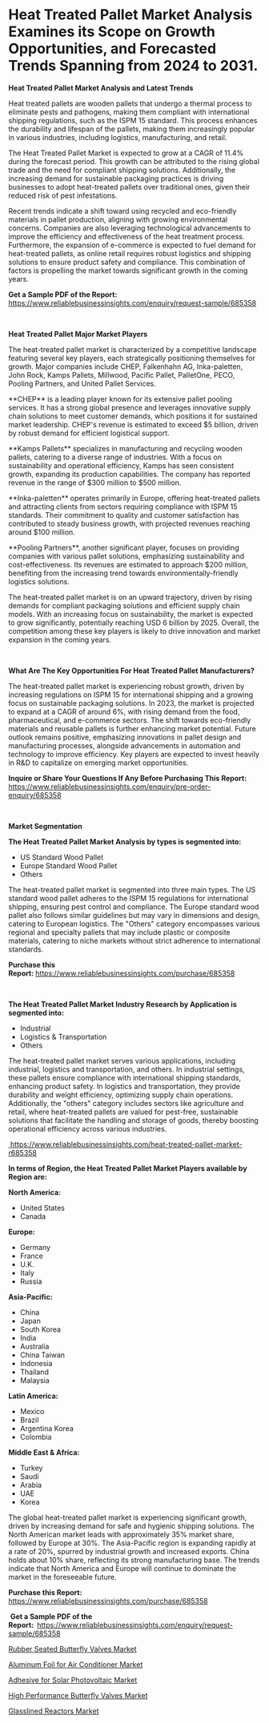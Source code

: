 <p><h1>Heat Treated Pallet Market Analysis Examines its Scope on Growth Opportunities, and Forecasted Trends Spanning from 2024 to 2031.</h1></p><p><strong>Heat Treated Pallet Market Analysis and Latest Trends</strong></p>
<p><p>Heat treated pallets are wooden pallets that undergo a thermal process to eliminate pests and pathogens, making them compliant with international shipping regulations, such as the ISPM 15 standard. This process enhances the durability and lifespan of the pallets, making them increasingly popular in various industries, including logistics, manufacturing, and retail.</p><p>The Heat Treated Pallet Market is expected to grow at a CAGR of 11.4% during the forecast period. This growth can be attributed to the rising global trade and the need for compliant shipping solutions. Additionally, the increasing demand for sustainable packaging practices is driving businesses to adopt heat-treated pallets over traditional ones, given their reduced risk of pest infestations.</p><p>Recent trends indicate a shift toward using recycled and eco-friendly materials in pallet production, aligning with growing environmental concerns. Companies are also leveraging technological advancements to improve the efficiency and effectiveness of the heat treatment process. Furthermore, the expansion of e-commerce is expected to fuel demand for heat-treated pallets, as online retail requires robust logistics and shipping solutions to ensure product safety and compliance. This combination of factors is propelling the market towards significant growth in the coming years.</p></p>
<p><strong>Get a Sample PDF of the Report:&nbsp;</strong> <a href="https://www.reliablebusinessinsights.com/enquiry/request-sample/685358?utm_campaign=57&utm_medium=2&utm_source=Github&utm_content=ia&utm_term=20102024&utm_id=heat-treated-pallet">https://www.reliablebusinessinsights.com/enquiry/request-sample/685358</a></p>
<p>&nbsp;</p>
<p><strong>Heat Treated Pallet Major Market Players</strong></p>
<p><p>The heat-treated pallet market is characterized by a competitive landscape featuring several key players, each strategically positioning themselves for growth. Major companies include CHEP, Falkenhahn AG, Inka-paletten, John Rock, Kamps Pallets, Millwood, Pacific Pallet, PalletOne, PECO, Pooling Partners, and United Pallet Services.</p><p>**CHEP** is a leading player known for its extensive pallet pooling services. It has a strong global presence and leverages innovative supply chain solutions to meet customer demands, which positions it for sustained market leadership. CHEP's revenue is estimated to exceed $5 billion, driven by robust demand for efficient logistical support.</p><p>**Kamps Pallets** specializes in manufacturing and recycling wooden pallets, catering to a diverse range of industries. With a focus on sustainability and operational efficiency, Kamps has seen consistent growth, expanding its production capabilities. The company has reported revenue in the range of $300 million to $500 million.</p><p>**Inka-paletten** operates primarily in Europe, offering heat-treated pallets and attracting clients from sectors requiring compliance with ISPM 15 standards. Their commitment to quality and customer satisfaction has contributed to steady business growth, with projected revenues reaching around $100 million.</p><p>**Pooling Partners**, another significant player, focuses on providing companies with various pallet solutions, emphasizing sustainability and cost-effectiveness. Its revenues are estimated to approach $200 million, benefiting from the increasing trend towards environmentally-friendly logistics solutions.</p><p>The heat-treated pallet market is on an upward trajectory, driven by rising demands for compliant packaging solutions and efficient supply chain models. With an increasing focus on sustainability, the market is expected to grow significantly, potentially reaching USD 6 billion by 2025. Overall, the competition among these key players is likely to drive innovation and market expansion in the coming years.</p></p>
<p>&nbsp;</p>
<p><strong>What Are The Key Opportunities For Heat Treated Pallet Manufacturers?</strong></p>
<p><p>The heat-treated pallet market is experiencing robust growth, driven by increasing regulations on ISPM 15 for international shipping and a growing focus on sustainable packaging solutions. In 2023, the market is projected to expand at a CAGR of around 6%, with rising demand from the food, pharmaceutical, and e-commerce sectors. The shift towards eco-friendly materials and reusable pallets is further enhancing market potential. Future outlook remains positive, emphasizing innovations in pallet design and manufacturing processes, alongside advancements in automation and technology to improve efficiency. Key players are expected to invest heavily in R&D to capitalize on emerging market opportunities.</p></p>
<p><strong>Inquire or Share Your Questions If Any Before Purchasing This Report:</strong> <a href="https://www.reliablebusinessinsights.com/enquiry/pre-order-enquiry/685358?utm_campaign=57&utm_medium=2&utm_source=Github&utm_content=ia&utm_term=20102024&utm_id=heat-treated-pallet">https://www.reliablebusinessinsights.com/enquiry/pre-order-enquiry/685358</a></p>
<p>&nbsp;</p>
<p><strong>Market Segmentation</strong></p>
<p><strong>The Heat Treated Pallet Market Analysis by types is segmented into:</strong></p>
<p><ul><li>US Standard Wood Pallet</li><li>Europe Standard Wood Pallet</li><li>Others</li></ul></p>
<p><p>The heat-treated pallet market is segmented into three main types. The US standard wood pallet adheres to the ISPM 15 regulations for international shipping, ensuring pest control and compliance. The Europe standard wood pallet also follows similar guidelines but may vary in dimensions and design, catering to European logistics. The "Others" category encompasses various regional and specialty pallets that may include plastic or composite materials, catering to niche markets without strict adherence to international standards.</p></p>
<p><strong>Purchase this Report:&nbsp;</strong><a href="https://www.reliablebusinessinsights.com/purchase/685358?utm_campaign=57&utm_medium=2&utm_source=Github&utm_content=ia&utm_term=20102024&utm_id=heat-treated-pallet">https://www.reliablebusinessinsights.com/purchase/685358</a></p>
<p>&nbsp;</p>
<p><strong>The Heat Treated Pallet Market Industry Research by Application is segmented into:</strong></p>
<p><ul><li>Industrial</li><li>Logistics & Transportation</li><li>Others</li></ul></p>
<p><p>The heat-treated pallet market serves various applications, including industrial, logistics and transportation, and others. In industrial settings, these pallets ensure compliance with international shipping standards, enhancing product safety. In logistics and transportation, they provide durability and weight efficiency, optimizing supply chain operations. Additionally, the "others" category includes sectors like agriculture and retail, where heat-treated pallets are valued for pest-free, sustainable solutions that facilitate the handling and storage of goods, thereby boosting operational efficiency across various industries.</p></p>
<p><a href="https://www.reliablebusinessinsights.com/heat-treated-pallet-market-r685358?utm_campaign=57&utm_medium=2&utm_source=Github&utm_content=ia&utm_term=20102024&utm_id=heat-treated-pallet">&nbsp;https://www.reliablebusinessinsights.com/heat-treated-pallet-market-r685358</a></p>
<p><strong>In terms of Region, the Heat Treated Pallet Market Players available by Region are:</strong></p>
<p>
    <p> <strong> North America: </strong>
        <ul>
            <li>United States</li>
            <li>Canada</li>
        </ul>
        </p> 
    <p> <strong> Europe: </strong>
        <ul>
            <li>Germany</li>
            <li>France</li>
            <li>U.K.</li>
            <li>Italy</li>
            <li>Russia</li>
        </ul>
        </p> 
    <p> <strong> Asia-Pacific: </strong>
        <ul>
            <li>China</li>
            <li>Japan</li>
            <li>South Korea</li>
            <li>India</li>
            <li>Australia</li>
            <li>China Taiwan</li>
            <li>Indonesia</li>
            <li>Thailand</li>
            <li>Malaysia</li>
        </ul>
        </p> 
    <p> <strong> Latin America: </strong>
        <ul>
            <li>Mexico</li>
            <li>Brazil</li>
            <li>Argentina Korea</li>
            <li>Colombia</li>
        </ul>
        </p> 
    <p> <strong> Middle East & Africa: </strong>
        <ul>
            <li>Turkey</li>
            <li>Saudi</li>
            <li>Arabia</li>
            <li>UAE</li>
            <li>Korea</li>
        </ul>
    </p>
    </p>
<p><p>The global heat-treated pallet market is experiencing significant growth, driven by increasing demand for safe and hygienic shipping solutions. The North American market leads with approximately 35% market share, followed by Europe at 30%. The Asia-Pacific region is expanding rapidly at a rate of 20%, spurred by industrial growth and increased exports. China holds about 10% share, reflecting its strong manufacturing base. The trends indicate that North America and Europe will continue to dominate the market in the foreseeable future.</p></p>
<p><strong>Purchase this Report: </strong><a href="https://www.reliablebusinessinsights.com/purchase/685358?utm_campaign=57&utm_medium=2&utm_source=Github&utm_content=ia&utm_term=20102024&utm_id=heat-treated-pallet">https://www.reliablebusinessinsights.com/purchase/685358</a></p>
<p>&nbsp;<strong>Get a Sample PDF of the Report:&nbsp;&nbsp;</strong><a href="https://www.reliablebusinessinsights.com/enquiry/request-sample/685358?utm_campaign=57&utm_medium=2&utm_source=Github&utm_content=ia&utm_term=20102024&utm_id=heat-treated-pallet">https://www.reliablebusinessinsights.com/enquiry/request-sample/685358</a></p>
<p><strong></strong></p>
<p><p><a href="https://www.linkedin.com/pulse/rubber-seated-butterfly-valves-market-research-report-exploring-aybwe?utm_campaign=57&utm_medium=2&utm_source=Github&utm_content=ia&utm_term=20102024&utm_id=heat-treated-pallet">Rubber Seated Butterfly Valves Market</a></p><p><a href="https://github.com/diedrer4btm/Market-Research-Report-List-1/blob/main/aluminum-foil-for-air-conditioner-market.md?utm_campaign=57&utm_medium=2&utm_source=Github&utm_content=ia&utm_term=20102024&utm_id=heat-treated-pallet">Aluminum Foil for Air Conditioner Market</a></p><p><a href="https://github.com/tenoreduwagley4rt/Market-Research-Report-List-1/blob/main/adhesive-for-solar-photovoltaic-market.md?utm_campaign=57&utm_medium=2&utm_source=Github&utm_content=ia&utm_term=20102024&utm_id=heat-treated-pallet">Adhesive for Solar Photovoltaic Market</a></p><p><a href="https://www.linkedin.com/pulse/emerging-high-performance-butterfly-valves-market-opportunities-tqiye?utm_campaign=57&utm_medium=2&utm_source=Github&utm_content=ia&utm_term=20102024&utm_id=heat-treated-pallet">High Performance Butterfly Valves Market</a></p><p><a href="https://issuu.com/reportprime-2/docs/glasslined-reactors-market-size-203_996739ce1729eb?utm_campaign=57&utm_medium=2&utm_source=Github&utm_content=ia&utm_term=20102024&utm_id=heat-treated-pallet">Glasslined Reactors Market</a></p></p>